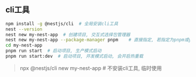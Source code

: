 
## cli工具
```bash
npm install -g @nestjs/cli  # 全局安装cli工具
nest --version
nest new my-nest-app  # 创建项目, 交互式选择包管理器
nest new my-nest-app --package-manager pnpm    # 直接指定, 若指定为pnpm或yarn的话, 应提前安装依赖
cd my-nest-app
pnpm run start  # 启动项目, 生产模式启动
pnpm run start:dev  # 启动项目, 开发模式启动, 会开启热重载
```
> npx @nestjs/cli new my-nest-app   # 不安装cli工具, 临时使用
